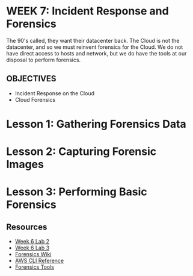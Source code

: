 # WEEK 7: Incident Response and Forensics
The 90's called, they want their datacenter back. The Cloud is not the datacenter, and so we must reinvent forensics for the Cloud. We do not have direct access to hosts and network, but we do have the tools at our disposal to perform forensics.

## OBJECTIVES
- Incident Response on the Cloud
- Cloud Forensics

# Lesson 1: Gathering Forensics Data

# Lesson 2: Capturing Forensic Images

# Lesson 3: Performing Basic Forensics

## Resources
- [Week 6 Lab 2](../Week-6/labs/LAB-2.md)
- [Week 6 Lab 3](../Week-6/labs/LAB-3.md)
- [Forensics Wiki](http://forensicswiki.org/wiki/Main_Page)
- [AWS CLI Reference](http://docs.aws.amazon.com/cli/latest/reference/)
- [Forensics Tools](http://www.forensicswiki.org/wiki/Tools)
